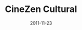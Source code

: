 ---
title: "CineZen Cultural"
category: Projetos
categoria: front
icone: code-slash
tag: Arquitetura da Informação e UX/UI
date: 2011-11-23
link: "https://www.behance.net/gallery/13024685/CineZen-Cultural"
# resumo: "Arquitetura da informação, experiência do usuário, concepção de interface e integração com Wordpress"
---